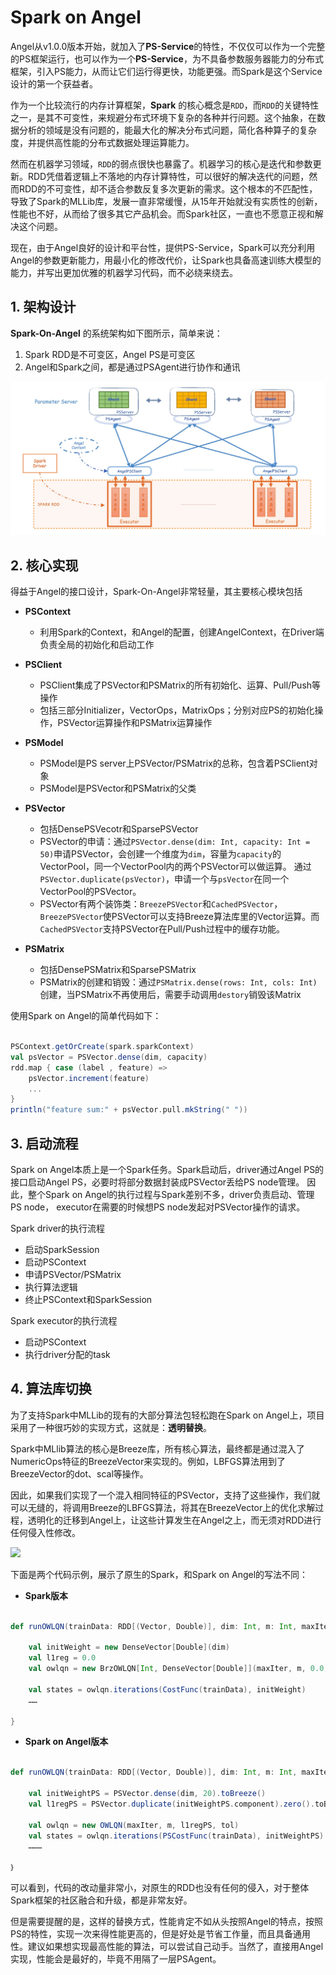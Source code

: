 # Spark on Angel

Angel从v1.0.0版本开始，就加入了**PS-Service**的特性，不仅仅可以作为一个完整的PS框架运行，也可以作为一个**PS-Service**，为不具备参数服务器能力的分布式框架，引入PS能力，从而让它们运行得更快，功能更强。而Spark是这个Service设计的第一个获益者。


作为一个比较流行的内存计算框架，**Spark** 的核心概念是`RDD`，而`RDD`的关键特性之一，是其不可变性，来规避分布式环境下复杂的各种并行问题。这个抽象，在数据分析的领域是没有问题的，能最大化的解决分布式问题，简化各种算子的复杂度，并提供高性能的分布式数据处理运算能力。

然而在机器学习领域，`RDD`的弱点很快也暴露了。机器学习的核心是迭代和参数更新。RDD凭借着逻辑上不落地的内存计算特性，可以很好的解决迭代的问题，然而RDD的不可变性，却不适合参数反复多次更新的需求。这个根本的不匹配性，导致了Spark的MLLib库，发展一直非常缓慢，从15年开始就没有实质性的创新，性能也不好，从而给了很多其它产品机会。而Spark社区，一直也不愿意正视和解决这个问题。

现在，由于Angel良好的设计和平台性，提供PS-Service，Spark可以充分利用Angel的参数更新能力，用最小化的修改代价，让Spark也具备高速训练大模型的能力，并写出更加优雅的机器学习代码，而不必绕来绕去。

## 1. 架构设计

**Spark-On-Angel** 的系统架构如下图所示，简单来说：

1. Spark RDD是不可变区，Angel PS是可变区
2. Angel和Spark之间，都是通过PSAgent进行协作和通讯

![](../img/spark_on_angel_architecture.png)

## 2. 核心实现

得益于Angel的接口设计，Spark-On-Angel非常轻量，其主要核心模块包括

* **PSContext**
	* 利用Spark的Context，和Angel的配置，创建AngelContext，在Driver端负责全局的初始化和启动工作

* **PSClient**
	* PSClient集成了PSVector和PSMatrix的所有初始化、运算、Pull/Push等操作
	* 包括三部分Initializer，VectorOps，MatrixOps；分别对应PS的初始化操作，PSVector运算操作和PSMatrix运算操作

* **PSModel**
	* PSModel是PS server上PSVector/PSMatrix的总称，包含着PSClient对象
	* PSModel是PSVector和PSMatrix的父类

* **PSVector**
	* 包括DensePSVecotr和SparsePSVector
	* PSVector的申请：通过`PSVector.dense(dim: Int, capacity: Int = 50)`申请PSVector，会创建一个维度为`dim`，容量为`capacity`的VectorPool，同一个VectorPool内的两个PSVector可以做运算。
	通过`PSVector.duplicate(psVector)`，申请一个与`psVector`在同一个VectorPool的PSVector。
	* PSVector有两个装饰类：`BreezePSVector`和`CachedPSVector`，`BreezePSVector`使PSVector可以支持Breeze算法库里的Vector运算。而`CachedPSVector`支持PSVector在Pull/Push过程中的缓存功能。

* **PSMatrix**
	* 包括DensePSMatrix和SparsePSMatrix
	* PSMatrix的创建和销毁：通过`PSMatrix.dense(rows: Int, cols: Int)`创建，当PSMatrix不再使用后，需要手动调用`destory`销毁该Matrix

使用Spark on Angel的简单代码如下：

```Scala

PSContext.getOrCreate(spark.sparkContext)
val psVector = PSVector.dense(dim, capacity)
rdd.map { case (label , feature) =>
  	psVector.increment(feature)
  	...
}
println("feature sum:" + psVector.pull.mkString(" "))
```

## 3. 启动流程
Spark on Angel本质上是一个Spark任务。Spark启动后，driver通过Angel PS的接口启动Angel PS，必要时将部分数据封装成PSVector丢给PS node管理。 因此，整个Spark on Angel的执行过程与Spark差别不多，driver负责启动、管理PS node， executor在需要的时候想PS node发起对PSVector操作的请求。

Spark driver的执行流程
- 启动SparkSession
- 启动PSContext
- 申请PSVector/PSMatrix
- 执行算法逻辑
- 终止PSContext和SparkSession

Spark executor的执行流程
- 启动PSContext
- 执行driver分配的task


## 4. 算法库切换

为了支持Spark中MLLib的现有的大部分算法包轻松跑在Spark on Angel上，项目采用了一种很巧妙的实现方式，这就是：**透明替换**。

Spark中MLlib算法的核心是Breeze库，所有核心算法，最终都是通过混入了NumericOps特征的BreezeVector来实现的。例如，LBFGS算法用到了BreezeVector的dot、scal等操作。

因此，如果我们实现了一个混入相同特征的PSVector，支持了这些操作，我们就可以无缝的，将调用Breeze的LBFGS算法，将其在BreezeVector上的优化求解过程，透明化的迁移到Angel上，让这些计算发生在Angel之上，而无须对RDD进行任何侵入性修改。

![](../img/spark_on_angel_vector.png)


下面是两个代码示例，展示了原生的Spark，和Spark on Angel的写法不同：

* **Spark版本**

```Scala

def runOWLQN(trainData: RDD[(Vector, Double)], dim: Int, m: Int, maxIter: Int): Unit = {

    val initWeight = new DenseVector[Double](dim)
    val l1reg = 0.0
    val owlqn = new BrzOWLQN[Int, DenseVector[Double]](maxIter, m, 0.0, 1e-5)

    val states = owlqn.iterations(CostFunc(trainData), initWeight)
    ……

}
```

* **Spark on Angel版本**

```Scala

def runOWLQN(trainData: RDD[(Vector, Double)], dim: Int, m: Int, maxIter: Int): Unit = {

    val initWeightPS = PSVector.dense(dim, 20).toBreeze()
    val l1regPS = PSVector.duplicate(initWeightPS.component).zero().toBreeze

    val owlqn = new OWLQN(maxIter, m, l1regPS, tol)
    val states = owlqn.iterations(PSCostFunc(trainData), initWeightPS)
    ………

｝
```

可以看到，代码的改动量非常小，对原生的RDD也没有任何的侵入，对于整体Spark框架的社区融合和升级，都是非常友好。

但是需要提醒的是，这样的替换方式，性能肯定不如从头按照Angel的特点，按照PS的特性，实现一次来得性能更高的，但是好处是节省工作量，而且具备通用性。建议如果想实现最高性能的算法，可以尝试自己动手。当然了，直接用Angel实现，性能会是最好的，毕竟不用隔了一层PSAgent。
